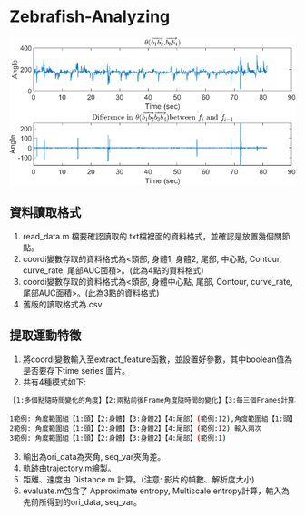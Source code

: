 # Zebrafish-Analyzing

<div align="center">
<p>
<img src="feature.png" width="700"/> 
</p>
</div>

## 資料讀取格式
1. read_data.m 檔要確認讀取的.txt檔裡面的資料格式，並確認是放置幾個關節點。
2. coordi變數存取的資料格式為<頭部, 身體1, 身體2, 尾部, 中心點, Contour, curve_rate, 尾部AUC面積>。(此為4點的資料格式)
3. coordi變數存取的資料格式為<頭部, 身體中心點, 尾部, Contour, curve_rate, 尾部AUC面積>。(此為3點的資料格式)
4. 舊版的讀取格式為.csv

## 提取運動特徵
1. 將coordi變數輸入至extract_feature函數，並設置好參數，其中boolean值為是否要存下time series 圖片。
2. 共有4種模式如下:
```bash
【1:多個點隨時間變化的角度】【2:兩點前後Frame角度隨時間的變化】【3:每三個Frames計算單點角度隨時間的角度變化】【4:與XY軸的夾角】【5:EXIT】

1範例: 角度範圍組【1:頭】【2:身體】【3:身體2】【4:尾部】(範例:12),角度範圍組【1:頭】【2:身體】【3:身體2】【4:尾部】(範例:34)
2範例: 角度範圍組【1:頭】【2:身體】【3:身體2】【4:尾部】(範例:12) 輸入兩次
3範例: 角度範圍組【1:頭】【2:身體】【3:身體2】【4:尾部】(範例:1)
```
3. 輸出為ori_data為夾角, seq_var夾角差。
4. 軌跡由trajectory.m繪製。
5. 距離、速度由 Distance.m 計算。(注意: 影片的幀數、解析度大小)
6. evaluate.m包含了 Approximate entropy, Multiscale entropy計算，輸入為先前所得到的ori_data, seq_var。
